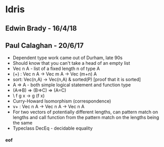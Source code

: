 # Idris


## Edwin Brady - 16/4/18





## Paul Calaghan - 20/6/17

* Dependent type work came out of Durham, late 90s
* Should know that you can't take a head of an empty list
* Vec n A - list of a fixed length n of type A
* (+) : Vec n A -> Vec m A -> Vec (m+n) A
* sort: Vec(n,A) -> Vec(n,A) & sorted(P) [proof that it is sorted]
* A => A - both simple logical statement and function type
* (A=>B) => (B=>C) => (A=C)
* \ f g x -> g (f x)
* Curry-Howard Isomorphism (correspondence)
* v+ : Vec n A -> Vec n A -> Vec n A
* For two vectors of potentially different lengths, can pattern match on lengths and call function from the pattern match on the lengths being the same
* Typeclass DecEq - decidable equality




#### eof

